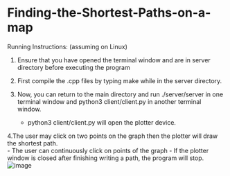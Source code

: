 # Finding-the-Shortest-Paths-on-a-map

Running Instructions: (assuming on Linux)
1. Ensure that you have opened the terminal window and are in server directory before executing the program
	
2. First compile the .cpp files by typing make while in the server directory. 

3. Now, you can return to the main directory and run ./server/server in one terminal window and python3 client/client.py in another terminal window. 
	- python3 client/client.py will open the plotter device.
	
4.The user may click on two points on the graph then the plotter will draw the shortest path. 	
	- The user can continuously click on points of the graph
  	- If the plotter window is closed after finishing writing a path, the program will stop.
![image](https://user-images.githubusercontent.com/90366819/210466897-2f99b8c8-86dc-4bff-ae55-6dc26ff1643e.png)
